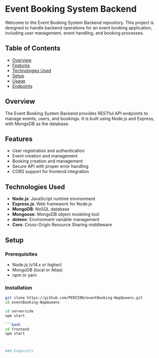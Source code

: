 # Event Booking System Backend

Welcome to the Event Booking System Backend repository. This project is designed to handle backend operations for an event booking application, including user management, event handling, and booking processes.

## Table of Contents

- [Overview](#overview)
- [Features](#features)
- [Technologies Used](#technologies-used)
- [Setup](#setup)
- [Usage](#usage)
- [Endpoints](#endpoints)

## Overview

The Event Booking System Backend provides RESTful API endpoints to manage events, users, and bookings. It is built using Node.js and Express, with MongoDB as the database.

## Features

- User registration and authentication
- Event creation and management
- Booking creation and management
- Secure API with proper error handling
- CORS support for frontend integration

## Technologies Used

- **Node.js**: JavaScript runtime environment
- **Express.js**: Web framework for Node.js
- **MongoDB**: NoSQL database
- **Mongoose**: MongoDB object modeling tool
- **dotenv**: Environment variable management
- **Cors**: Cross-Origin Resource Sharing middleware

## Setup

### Prerequisites

- Node.js (v14.x or higher)
- MongoDB (local or Atlas)
- npm or yarn

### Installation

   ```bash
   git clone https://github.com/PERZI0N/eventBooking-NapQueens.git
   cd eventBooking-NapQueens

   cd serverside
   npm start

```bash
   cd frontend
   npm start



### Endpoints

